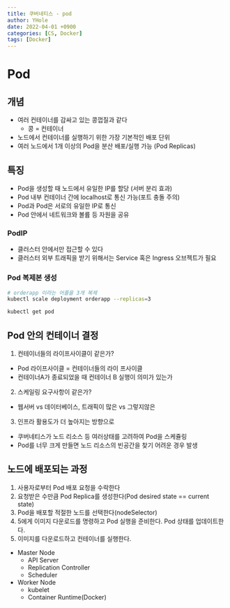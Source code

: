 ```yaml
---
title: 쿠버네티스 - pod
author: YHole
date: 2022-04-01 +0900
categories: [CS, Docker]
tags: [Docker]
---
```


# Pod

## 개념

- 여러 컨테이너를 감싸고 있는 콩껍질과 같다
  - 콩 = 컨테이너
- 노드에서 컨테이너를 실행하기 위한 가장 기본적인 배포 단위
- 여러 노드에서 1개 이상의 Pod을 분산 배포/실행 가능 (Pod Replicas)

## 특징

- Pod을 생성할 때 노드에서 유일한 IP를 할당 (서버 분리 효과)
- Pod 내부 컨테이너 간에 localhost로 통신 가능(포트 충돌 주의)
- Pod과 Pod은 서로의 유일한 IP로 통신
- Pod 안에서 네트워크와 볼륨 등 자원을 공유

### PodIP

- 클러스터 안에서만 접근할 수 있다
- 클러스터 외부 트래픽을 받기 위해서는 Service 혹은 Ingress 오브젝트가 필요

### Pod 복제본 생성

```bash
# orderapp 이라는 어플을 3개 복제
kubectl scale deployment orderapp --replicas=3

kubectl get pod
```

## Pod 안의 컨테이너 결정

1. 컨테이너들의 라이프사이클이 같은가?

- Pod 라이프사이클 = 컨테이너들의 라이 프사이클
- 컨테이너A가 종료되었을 때 컨테이너 B 실행이 의미가 있는가

2. 스케일링 요구사항이 같은가?

- 웹서버 vs 데이터베이스, 트래픽이 많은 vs 그렇지않은

3. 인프라 활용도가 더 높아지는 방향으로

- 쿠버네티스가 노드 리소스 등 여러상태를 고려하여 Pod을 스케쥴링
- Pod를 너무 크게 만들면 노드 리소스의 빈공간을 찾기 어려운 경우 발생

## 노드에 배포되는 과정

1. 사용자로부터 Pod 배포 요청을 수락한다
2. 요청받은 수만큼 Pod Replica를 생성한다(Pod desired state == current state)
3. Pod을 배포할 적절한 노드를 선택한다(nodeSelector)
4. 5에게 이미지 다운로드를 명령하고 Pod 실행을 준비한다. Pod 상태를 업데이트한다.
5. 이미지를 다운로드하고 컨테이너를 실행한다.

- Master Node
  - API Server
  - Replication Controller
  - Scheduler
- Worker Node
  - kubelet
  - Container Runtime(Docker)
